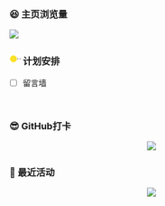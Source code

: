 ### 😆 主页浏览量

![](https://count.getloli.com/get/@halo233.github.readme)

### <img src="https://raw.githubusercontent.com/Aniket965/Aniket965/master/pacman.svg?sanitize=true" width="20" height="20"> 计划安排
- [ ] 留言墙
<br/>

### 😎 GitHub打卡
<div align="center">
    <img  src="https://github-readme-streak-stats.herokuapp.com/?user=halo233" />
</div>

### 🥳 最近活动
<div align="center">
    <img src="https://activity-graph.herokuapp.com/graph?username=halo233&theme=xcode" />
</div>

